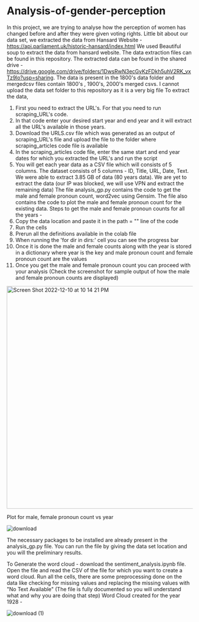 # Analysis-of-gender-perception

In this project, we are trying to analyse how the perception of women has changed before and after they were given voting rights. Little bit about our data set, we extracted the data from Hansard Website - https://api.parliament.uk/historic-hansard/index.html
We used Beautiful soup to extract the data from hansard website. The data extraction files can be found in this repository. The extracted data can be found in the shared drive - https://drive.google.com/drive/folders/1DwsRwN3ecGvKzFDkh5uhV2RK_vxTz9lo?usp=sharing. The data is present in the 1800's data folder and mergedcsv files contain 1800's , 1900's, 2000's merged csvs. I cannot upload the data set folder to this repository as it is a very big file
To extract the data, 
1. First you need to extract the URL's. For that you need to run scraping_URL's code. 
2. In that code enter your desired start year and end year and it will extract all the URL's available in those years.
3. Download the URLS.csv file which was generated as an output of scraping_URL's file and upload the file to the folder where scraping_articles code file is available
4. In the scraping_articles code file, enter the same start and end year dates for which you extracted the URL's and run the script
5. You will get each year data as a CSV file which will consists of 5 columns.
The dataset consists of 5 columns - ID, Title, URL, Date, Text. We were able to extract 3.85 GB of data (80 years data). We are yet to extract the data (our IP was blocked, we will use VPN and extract the remaining data)
The file analysis_gp.py contains the code to get the male and female pronoun count, word2vec using Gensim. The file also contains the code to plot the male and female pronoun count for the existing data. 
Steps to get the male and female pronoun counts for all the years - 
1. Copy the data location and paste it in the path = "" line of the code
2. Run the cells
3. Prerun all the definitions available in the colab file
4. When running the 'for dir in dirs:' cell you can see the progress bar
5. Once it is done the male and female counts along with the year is stored in a dictionary where year is the key and male pronoun count and female pronoun count are the values
6. Once you get the male and female pronoun count you can proceed with your analysis (Check the screenshot for sample output of how the male and female pronoun counts are displayed)

<img width="602" alt="Screen Shot 2022-12-10 at 10 14 21 PM" src="https://user-images.githubusercontent.com/89367457/206884593-1f0eeb13-1571-4673-9ebf-f350f690347c.png">

Plot for male, female pronoun count vs year

![download](https://user-images.githubusercontent.com/89367457/206884559-b12bb6cd-cf40-4561-b091-5fdcfe64edba.png)

The necessary packages to be installed are already present in the analysis_gp.py file. You can run the file by giving the data set location and you will the preliminary results.

To Generate the word cloud - download the sentiment_analysis.ipynb file. Open the file and read the CSV of the file for which you want to create a word cloud. Run all the cells, there are some preprocessing done on the data like checking for missing values and replacing the missing values with "No Text Available" (The file is fully documented so you will understand what and why you are doing that step)
Word Cloud created for the year 1928 - 

![download (1)](https://user-images.githubusercontent.com/89367457/206884569-87f3f8e1-a137-4af8-90f7-9c77b88bf7f7.png)
